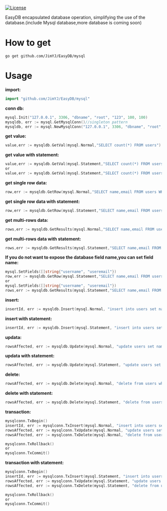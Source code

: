 [![License](http://img.shields.io/badge/license-mit-blue.svg?style=flat-square)](https://raw.githubusercontent.com/ugorji/go/master/LICENSE)

EasyDB encapsulated database operation, simplifying the use of the database.(include Mysql database,more database is coming soon)

# How to get

```
go get github.com/JimYJ/EasyDB/mysql
```

# Usage

**import:**

```go
import "github.com/JimYJ/EasyDB/mysql"
```

**conn db:**
```go
mysql.Init("127.0.0.1", 3306, "dbname", "root", "123", 100, 100)
mysqldb, err := mysql.GetMysqlConn()//singleton pattern
mysqldb, err := mysql.NewMysqlConn("127.0.0.1", 3306, "dbname", "root", "123", 100, 100)
```

**get value:**

```go
value,err := mysqldb.GetVal(mysql.Normal,"SELECT count(*) FROM users")
```
**get value with statement:**

```go
value,err := mysqldb.GetVal(mysql.Statement,"SELECT count(*) FROM users")
or
value,err := mysqldb.GetVal(mysql.Statement,"SELECT count(*) FROM users where type = ?","public")
```

**get single row data:**
```go
row,err := mysqldb.GetRow(mysql.Normal,"SELECT name,email FROM users WHERE id = 2")
```

**get single row data with statement:**
```go
row,err := mysqldb.GetRow(mysql.Statement,"SELECT name,email FROM users WHERE id = ?",2)
```

**get multi-rows data:**
```go
rows,err := mysqldb.GetResults(mysql.Normal,"SELECT name,email FROM users where type = 'public'")
```

**get multi-rows data with statement:**
```go
rows,err := mysqldb.GetResults(mysql.Statement,"SELECT name,email FROM users where type = ?","public")
```


**If you do not want to expose the database field name,you can set field name:**
```go
mysql.SetFields([]string{"username", "useremail"})
row,err := mysqldb.GetRow(mysql.Statement,"SELECT name,email FROM users WHERE id = ?",2)
or
mysql.SetFields([]string{"username", "useremail"})
rows,err := mysqldb.GetResults(mysql.Statement,"SELECT name,email FROM users where type = ?","public")
```

**insert:**
```go
insertId, err := mysqldb.Insert(mysql.Normal, "insert into users set name = ?", "jim")
```


**insert with statement:**
```go
insertId, err := mysqldb.Insert(mysql.Statement, "insert into users set name = ?", "jim")
```

**updata:**
```go
rowsAffected, err := mysqldb.Update(mysql.Normal, "update users set name = ? where id =?", "jim", 1)
```

**updata with statement:**
```go
rowsAffected, err := mysqldb.Update(mysql.Statement, "update users set name = ? where id =?", "jim", 1)
```

**delete:**
```go
rowsAffected, err := mysqldb.Delete(mysql.Normal, "delete from users where id =?", 453)
```

**delete with statement:**
```go
rowsAffected, err := mysqldb.Delete(mysql.Statement, "delete from users where id =?", 453)
```

**transaction:**
```go
mysqlconn.TxBegin()
insertId, err := mysqlconn.TxInsert(mysql.Normal, "insert into users set name = ?", "jim")
rowsAffected, err := mysqlconn.TxUpdate(mysql.Normal, "update users set name = ? where id =?", "jim", 1)
rowsAffected, err := mysqlconn.TxDelete(mysql.Normal, "delete from users where id =?", 453)

mysqlconn.TxRollback()
or
mysqlconn.TxCommit()
```

**transaction with statement:**
```go
mysqlconn.TxBegin()
insertId, err := mysqlconn.TxInsert(mysql.Statement, "insert into users set name = ?", "jim")
rowsAffected, err := mysqlconn.TxUpdate(mysql.Statement, "update users set name = ? where id =?", "jim", 1)
rowsAffected, err := mysqlconn.TxDelete(mysql.Statement, "delete from users where id =?", 453)

mysqlconn.TxRollback()
or
mysqlconn.TxCommit()
```



